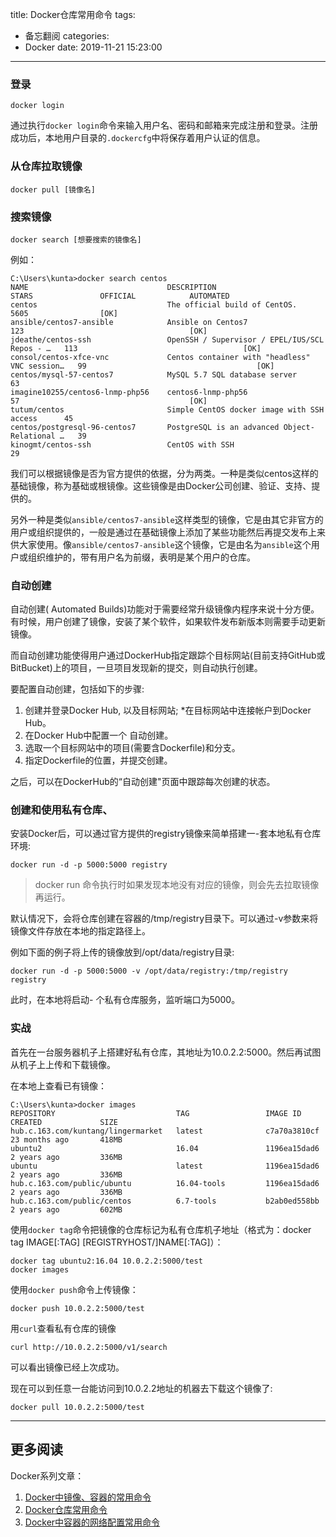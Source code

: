 title: Docker仓库常用命令
tags:
  - 备忘翻阅
categories:
  - Docker
date: 2019-11-21 15:23:00
---
### 登录

```
docker login
```

通过执行`docker login`命令来输入用户名、密码和邮箱来完成注册和登录。注册成功后，本地用户目录的`.dockercfg`中将保存着用户认证的信息。

### 从仓库拉取镜像

```
docker pull [镜像名]
```

### 搜索镜像

```
docker search [想要搜索的镜像名]
```

例如：

```
C:\Users\kunta>docker search centos
NAME                               DESCRIPTION                                     STARS               OFFICIAL            AUTOMATED
centos                             The official build of CentOS.                   5605                [OK]             
ansible/centos7-ansible            Ansible on Centos7                              123                                     [OK]
jdeathe/centos-ssh                 OpenSSH / Supervisor / EPEL/IUS/SCL Repos - …   113                                     [OK]
consol/centos-xfce-vnc             Centos container with "headless" VNC session…   99                                      [OK]
centos/mysql-57-centos7            MySQL 5.7 SQL database server                   63                                   
imagine10255/centos6-lnmp-php56    centos6-lnmp-php56                              57                                      [OK]
tutum/centos                       Simple CentOS docker image with SSH access      45                                   
centos/postgresql-96-centos7       PostgreSQL is an advanced Object-Relational …   39                                  
kinogmt/centos-ssh                 CentOS with SSH                                 29                                   
```

我们可以根据镜像是否为官方提供的依据，分为两类。一种是类似centos这样的基础镜像，称为基础或根镜像。这些镜像是由Docker公司创建、验证、支持、提供的。

另外一种是类似`ansible/centos7-ansible`这样类型的镜像，它是由其它非官方的用户或组织提供的，一般是通过在基础镜像上添加了某些功能然后再提交发布上来供大家使用。像`ansible/centos7-ansible`这个镜像，它是由名为`ansible`这个用户或组织维护的，带有用户名为前缀，表明是某个用户的仓库。

### 自动创建

自动创建( Automated Builds)功能对于需要经常升级镜像内程序来说十分方便。有时候，用户创建了镜像，安装了某个软件，如果软件发布新版本则需要手动更新镜像。

而自动创建功能使得用户通过DockerHub指定跟踪个目标网站(目前支持GitHub或BitBucket)上的项目，一旦项目发现新的提交，则自动执行创建。

要配置自动创建，包括如下的步骤:
1. 创建并登录Docker Hub, 以及目标网站; *在目标网站中连接帐户到Docker Hub。
2. 在Docker Hub中配置一个 自动创建。
3. 选取一个目标网站中的项目(需要含Dockerfile)和分支。
4. 指定Dockerfile的位置，并提交创建。

之后，可以在DockerHub的“自动创建"页面中跟踪每次创建的状态。


### 创建和使用私有仓库、

安装Docker后，可以通过官方提供的registry镜像来简单搭建一-套本地私有仓库环境:

```
docker run -d -p 5000:5000 registry
```

> docker run 命令执行时如果发现本地没有对应的镜像，则会先去拉取镜像再运行。

默认情况下，会将仓库创建在容器的/tmp/registry目录下。可以通过-v参数来将镜像文件存放在本地的指定路径上。

例如下面的例子将上传的镜像放到/opt/data/registry目录:

```
docker run -d -p 5000:5000 -v /opt/data/registry:/tmp/registry registry 
```

此时，在本地将启动- 个私有仓库服务，监听端口为5000。

### 实战

首先在一台服务器机子上搭建好私有仓库，其地址为10.0.2.2:5000。然后再试图从机子上上传和下载镜像。

在本地上查看已有镜像：

```
C:\Users\kunta>docker images
REPOSITORY                           TAG                 IMAGE ID            CREATED             SIZE
hub.c.163.com/kuntang/lingermarket   latest              c7a70a3810cf        23 months ago       418MB
ubuntu2                              16.04               1196ea15dad6        2 years ago         336MB
ubuntu                               latest              1196ea15dad6        2 years ago         336MB
hub.c.163.com/public/ubuntu          16.04-tools         1196ea15dad6        2 years ago         336MB
hub.c.163.com/public/centos          6.7-tools           b2ab0ed558bb        2 years ago         602MB
```

使用`docker tag`命令把镜像的仓库标记为私有仓库机子地址（格式为：docker tag IMAGE[:TAG] [REGISTRYHOST/]NAME[:TAG]）：

```
docker tag ubuntu2:16.04 10.0.2.2:5000/test
docker images

```

使用`docker push`命令上传镜像：

```
docker push 10.0.2.2:5000/test
```

用`curl`查看私有仓库的镜像

```
curl http://10.0.2.2:5000/v1/search
```

可以看出镜像已经上次成功。

现在可以到任意一台能访问到10.0.2.2地址的机器去下载这个镜像了:

```
docker pull 10.0.2.2:5000/test
```

---

## 更多阅读

Docker系列文章：

1. [Docker中镜像、容器的常用命令](https://juejin.im/post/5d8820cae51d453b1e478b91)
2. [Docker仓库常用命令](https://juejin.im/post/5d9f53d26fb9a04e3142120c)
3. [Docker中容器的网络配置常用命令](https://juejin.im/post/5d9f4f86e51d4577f3534ead)
